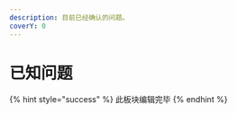 ```yaml
---
description: 目前已经确认的问题。
coverY: 0
---
```


# 已知问题

{% hint style="success" %}
此板块编辑完毕
{% endhint %}
